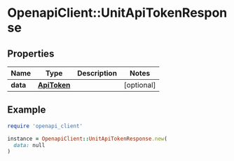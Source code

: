 # OpenapiClient::UnitApiTokenResponse

## Properties

| Name | Type | Description | Notes |
| ---- | ---- | ----------- | ----- |
| **data** | [**ApiToken**](ApiToken.md) |  | [optional] |

## Example

```ruby
require 'openapi_client'

instance = OpenapiClient::UnitApiTokenResponse.new(
  data: null
)
```

